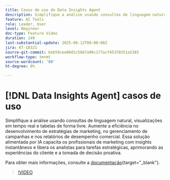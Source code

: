 ```yaml
---
title: Casos de uso do Data Insights Agent
description: Simplifique a análise usando consultas de linguagem natural, visualizações em tempo real e tabelas de forma livre. Aumente a eficiência no desenvolvimento de estratégias de marketing, no gerenciamento de campanhas e nos relatórios de desempenho comercial.
feature: AI Tools
role: Leader, User
level: Beginner
doc-type: Feature Video
duration: 249
last-substantial-update: 2025-06-12T00:00:00Z
jira: KT-18321
source-git-commit: beb59cee00d1c5667a90c177acf45370351a5385
workflow-type: tm+mt
source-wordcount: '80'
ht-degree: 0%

---
```


# [!DNL Data Insights Agent] casos de uso

Simplifique a análise usando consultas de linguagem natural, visualizações em tempo real e tabelas de forma livre. Aumente a eficiência no desenvolvimento de estratégias de marketing, no gerenciamento de campanhas e nos relatórios de desempenho comercial. Essa solução alimentada por IA capacita os profissionais de marketing com insights instantâneos e libera os analistas para tarefas estratégicas, aprimorando as experiências do cliente e a tomada de decisão proativa.

Para obter mais informações, consulte a [documentação](https://experienceleague.adobe.com/pt-br/docs/analytics-platform/using/cja-overview/cja-b2c-overview/data-analysis-ai){target="_blank"}.

>[!VIDEO](https://video.tv.adobe.com/v/3463913/?learn=on&enablevpops&captions=por_br)
